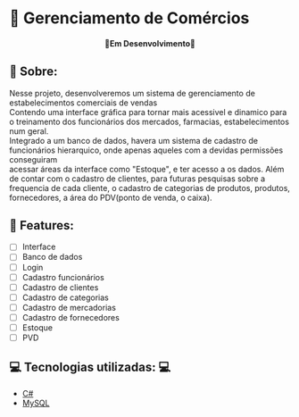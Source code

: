 # :open_file_folder: Gerenciamento de Comércios
<h4 align="center">🚧Em Desenvolvimento🚧</h4>

## :scroll: Sobre: 
Nesse projeto, desenvolveremos um sistema de gerenciamento de estabelecimentos comerciais de vendas <br/>
Contendo uma interface gráfica para tornar mais acessivel e dinamico para o treinamento dos funcionários dos mercados, farmacias, estabelecimentos num geral.<br/>
Integrado a um banco de dados, havera um sistema de cadastro de funcionários hierarquico, onde apenas aqueles com a devidas permissões conseguiram <br>
acessar áreas da interface como "Estoque", e ter acesso a os dados. Além de contar com o cadastro de clientes, para futuras pesquisas sobre a <br>
frequencia de cada cliente, o cadastro de categorias de produtos, produtos, fornecedores, a área do PDV(ponto de venda, o caixa).<br>

## :newspaper: Features: 
- [ ] Interface 
- [ ] Banco de dados
- [ ] Login
- [ ] Cadastro funcionários
- [ ] Cadastro de clientes
- [ ] Cadastro de categorias
- [ ] Cadastro de mercadorias
- [ ] Cadastro de fornecedores
- [ ] Estoque
- [ ] PVD 

## :computer: Tecnologias utilizadas: :computer:
- [C#](https://learn.microsoft.com/pt-br/dotnet/csharp/)
- [MySQL](https://dev.mysql.com/doc/)
